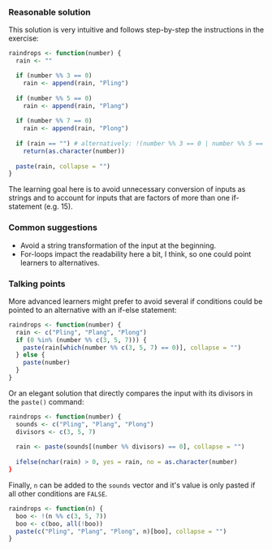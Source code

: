 ### Reasonable solution

This solution is very intuitive and follows step-by-step the instructions in the exercise:

```r
raindrops <- function(number) {
  rain <- ""

  if (number %% 3 == 0)
    rain <- append(rain, "Pling")
  
  if (number %% 5 == 0)
    rain <- append(rain, "Plang")
  
  if (number %% 7 == 0)
    rain <- append(rain, "Plong")
  
  if (rain == "") # alternatively: !(number %% 3 == 0 | number %% 5 == 0 | number %% 7 == 0)
    return(as.character(number))
  
  paste(rain, collapse = "")
}
```

The learning goal here is to avoid unnecessary conversion of inputs as strings and to account for inputs that are factors of more than one if-statement (e.g. 15).

### Common suggestions

- Avoid a string transformation of the input at the beginning.
- For-loops impact the readability here a bit, I think, so one could point learners to alternatives. 

### Talking points

More advanced learners might prefer to avoid several if conditions could be pointed to an alternative with an if-else statement:

```r
raindrops <- function(number) {
  rain <- c("Pling", "Plang", "Plong")
  if (0 %in% (number %% c(3, 5, 7))) {
    paste(rain[which(number %% c(3, 5, 7) == 0)], collapse = "")
  } else {
    paste(number)
  }
}
```

Or an elegant solution that directly compares the input with its divisors in the `paste()` command:

```r
raindrops <- function(number) {
  sounds <- c("Pling", "Plang", "Plong")
  divisors <- c(3, 5, 7)
  
  rain <- paste(sounds[(number %% divisors) == 0], collapse = "")
  
  ifelse(nchar(rain) > 0, yes = rain, no = as.character(number)
}
```

Finally, `n` can be added to the `sounds` vector and it's value is only pasted if all other conditions are `FALSE`.

```r
raindrops <- function(n) {
  boo <- !(n %% c(3, 5, 7))
  boo <- c(boo, all(!boo))
  paste(c("Pling", "Plang", "Plong", n)[boo], collapse = "")
}
```
